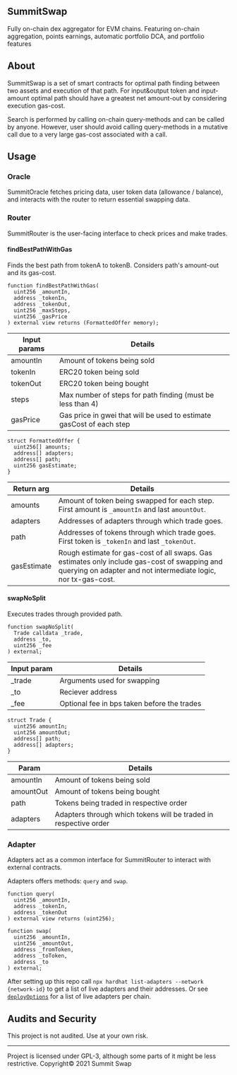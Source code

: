 ## SummitSwap

Fully on-chain dex aggregator for EVM chains.
Featuring on-chain aggregation, points earnings, automatic portfolio DCA, and portfolio features

## About

SummitSwap is a set of smart contracts for optimal path finding between two assets and execution of that path. For input&output token and input-amount optimal path should have a greatest net amount-out by considering execution gas-cost.

Search is performed by calling on-chain query-methods and can be called by anyone. However, user should avoid calling query-methods in a mutative call due to a very large gas-cost associated with a call.

## Usage

### Oracle

SummitOracle fetches pricing data, user token data (allowance / balance), and interacts with the router to return essential swapping data.

### Router

SummitRouter is the user-facing interface to check prices and make trades.

#### **findBestPathWithGas**

Finds the best path from tokenA to tokenB. Considers path's amount-out and its gas-cost.

```solidity
function findBestPathWithGas(
  uint256 _amountIn,
  address _tokenIn,
  address _tokenOut,
  uint256 _maxSteps,
  uint256 _gasPrice
) external view returns (FormattedOffer memory);

```

| Input params | Details                                                              |
| ------------ | -------------------------------------------------------------------- |
| amountIn     | Amount of tokens being sold                                          |
| tokenIn      | ERC20 token being sold                                               |
| tokenOut     | ERC20 token being bought                                             |
| steps        | Max number of steps for path finding (must be less than 4)           |
| gasPrice     | Gas price in gwei that will be used to estimate gasCost of each step |

```solidity
struct FormattedOffer {
  uint256[] amounts;
  address[] adapters;
  address[] path;
  uint256 gasEstimate;
}

```

| Return arg  | Details                                                                                                                                                        |
| ----------- | -------------------------------------------------------------------------------------------------------------------------------------------------------------- |
| amounts     | Amount of token being swapped for each step. First amount is `_amountIn` and last `amountOut`.                                                                 |
| adapters    | Addresses of adapters through which trade goes.                                                                                                                |
| path        | Addresses of tokens through which trade goes. First token is `_tokenIn` and last `_tokenOut`.                                                                  |
| gasEstimate | Rough estimate for gas-cost of all swaps. Gas estimates only include gas-cost of swapping and querying on adapter and not intermediate logic, nor tx-gas-cost. |

#### **swapNoSplit**

Executes trades through provided path.

```solidity
function swapNoSplit(
  Trade calldata _trade,
  address _to,
  uint256 _fee
) external;

```

| Input param | Details                                     |
| ----------- | ------------------------------------------- |
| \_trade     | Arguments used for swapping                 |
| \_to        | Reciever address                            |
| \_fee       | Optional fee in bps taken before the trades |

```solidity
struct Trade {
  uint256 amountIn;
  uint256 amountOut;
  address[] path;
  address[] adapters;
}

```

| Param     | Details                                                          |
| --------- | ---------------------------------------------------------------- |
| amountIn  | Amount of tokens being sold                                      |
| amountOut | Amount of tokens being bought                                    |
| path      | Tokens being traded in respective order                          |
| adapters  | Adapters through which tokens will be traded in respective order |

### Adapter

Adapters act as a common interface for SummitRouter to interact with external contracts.

Adapters offers methods: `query` and `swap`.

```solidity
function query(
  uint256 _amountIn,
  address _tokenIn,
  address _tokenOut
) external view returns (uint256);

function swap(
  uint256 _amountIn,
  uint256 _amountOut,
  address _fromToken,
  address _toToken,
  address _to
) external;

```

After setting up this repo call `npx hardhat list-adapters --network {network-id}` to get a list of live adapters and their addresses. Or see [`deployOptions`](./src/misc/deployOptions.js) for a list of live adapters per chain.

## Audits and Security

This project is not audited. Use at your own risk.

---

Project is licensed under GPL-3, although some parts of it might be less restrictive.
Copyright© 2021 Summit Swap
